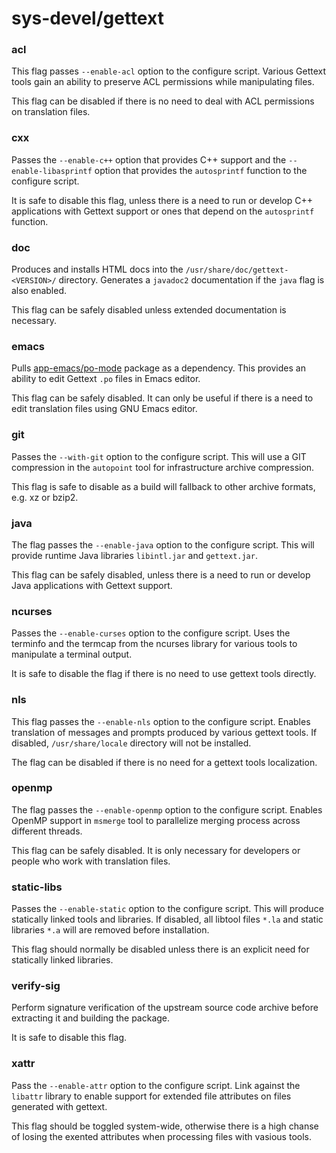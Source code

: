 # sys-devel/gettext

### acl
This flag passes `--enable-acl` option to the configure script. Various Gettext tools gain an ability to preserve ACL permissions while manipulating files.

This flag can be disabled if there is no need to deal with ACL permissions on translation files.

### cxx
Passes the `--enable-c++` option that provides C++ support and the `--enable-libasprintf` option that provides the `autosprintf` function to the configure script.

It is safe to disable this flag, unless there is a need to run or develop C++ applications with Gettext support or ones that depend on the `autosprintf` function.

### doc
Produces and installs HTML docs into the `/usr/share/doc/gettext-<VERSION>/` directory. Generates a `javadoc2` documentation if the `java` flag is also enabled.

This flag can be safely disabled unless extended documentation is necessary.

### emacs
Pulls [app-emacs/po-mode](../app-emacs/po-mode.md) package as a dependency. This provides an ability to edit Gettext `.po` files in Emacs editor.

This flag can be safely disabled. It can only be useful if there is a need to edit translation files using GNU Emacs editor.

### git
Passes the `--with-git` option to the configure script. This will use a GIT compression in the `autopoint` tool for infrastructure archive compression.

This flag is safe to disable as a build will fallback to other archive formats, e.g. xz or bzip2.

### java
The flag passes the `--enable-java` option to the configure script. This will provide runtime Java libraries `libintl.jar` and `gettext.jar`.

This flag can be safely disabled, unless there is a need to run or develop Java applications with Gettext support.

### ncurses
Passes the `--enable-curses` option to the configure script. Uses the terminfo and the termcap from the ncurses library for various tools to manipulate a terminal output.

It is safe to disable the flag if there is no need to use gettext tools directly.

### nls
This flag passes the `--enable-nls` option to the configure script. Enables translation of messages and prompts produced by various gettext tools. If disabled, `/usr/share/locale` directory will not be installed.

The flag can be disabled if there is no need for a gettext tools localization.

### openmp
The flag passes the `--enable-openmp` option to the configure script. Enables OpenMP support in `msmerge` tool to parallelize merging process across different threads.

This flag can be safely disabled. It is only necessary for developers or people who work with translation files.

### static-libs
Passes the `--enable-static` option to the configure script. This will produce statically linked tools and libraries. If disabled, all libtool files `*.la` and static libraries `*.a` will are removed before installation.

This flag should normally be disabled unless there is an explicit need for statically linked libraries.

### verify-sig
Perform signature verification of the upstream source code archive before extracting it and building the package.

It is safe to disable this flag.

### xattr
Pass the `--enable-attr` option to the configure script. Link against the `libattr` library to enable support for extended file attributes on files generated with gettext.

This flag should be toggled system-wide, otherwise there is a high chanse of losing the exented attributes when processing files with vasious tools.
